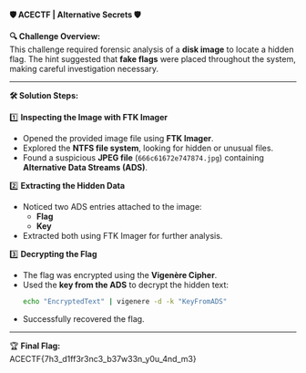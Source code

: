 **🛡️ ACECTF | Alternative Secrets 🛡️**

**🔍 Challenge Overview:**  
This challenge required forensic analysis of a **disk image** to locate a hidden flag. The hint suggested that **fake flags** were placed throughout the system, making careful investigation necessary.

---

**🛠️ Solution Steps:**  

1️⃣ **Inspecting the Image with FTK Imager**  
   - Opened the provided image file using **FTK Imager**.  
   - Explored the **NTFS file system**, looking for hidden or unusual files.  
   - Found a suspicious **JPEG file** (`666c61672e747874.jpg`) containing **Alternative Data Streams (ADS)**.

2️⃣ **Extracting the Hidden Data**  
   - Noticed two ADS entries attached to the image:  
     - **Flag**
     - **Key**
   - Extracted both using FTK Imager for further analysis.

3️⃣ **Decrypting the Flag**  
   - The flag was encrypted using the **Vigenère Cipher**.  
   - Used the **key from the ADS** to decrypt the hidden text:  
     ```bash
     echo "EncryptedText" | vigenere -d -k "KeyFromADS"
     ```
   - Successfully recovered the flag.

---

🏆 **Final Flag:**  
ACECTF{7h3_d1ff3r3nc3_b37w33n_y0u_4nd_m3}